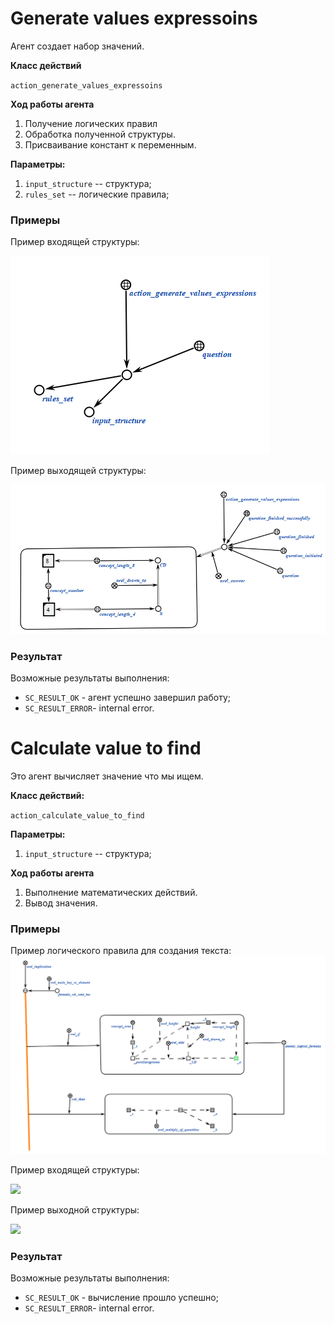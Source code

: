 # Generate values expressoins

Агент создает набор значений.

**Класс действий**

`action_generate_values_expressoins`



**Ход работы агента**
1. Получение логических правил
2. Обработка полученной структуры.
3. Присваивание констант к переменным. 

**Параметры:**

1. `input_structure` -- структура;
2. `rules_set` -- логические правила;

### Примеры
Пример входящей структуры:

<img src="input1_1.png"></img>

Пример выходящей структуры:

<img src="out1_2.png"></img>

### Результат

Возможные результаты выполнения:
 
* `SC_RESULT_OK` - агент успешно завершил работу;
* `SC_RESULT_ERROR`- internal error.




# Calculate value to find

Это агент вычисляет значение что мы ищем.

**Класс действий:**

`action_calculate_value_to_find`


**Параметры:**

1. `input_structure` -- структура;

**Ход работы агента**
1. Выполнение математических действий.
2. Вывод значения. 

### Примеры
Пример логического правила для создания текста:
<img src="rulesset.png"></img>

Пример входящей структуры:

<img src="input2_1.png"></img>

Пример выходной структуры:

<img src="out2_2.png"></img>

### Результат

Возможные результаты выполнения:
 
* `SC_RESULT_OK` - вычисление прошло успешно;
* `SC_RESULT_ERROR`- internal error.
